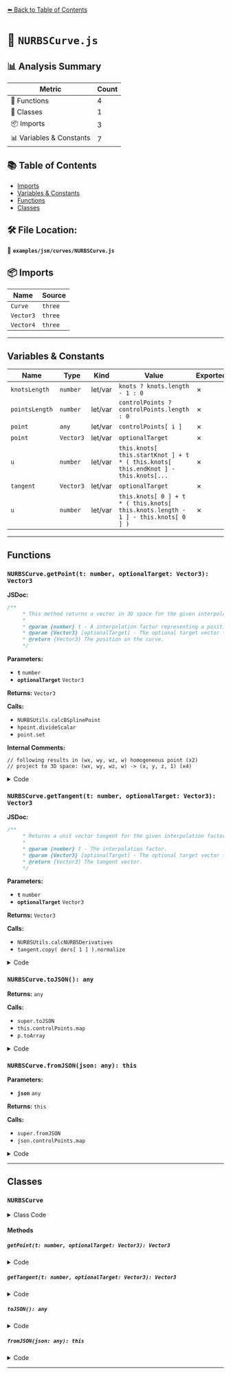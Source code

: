 [⬅️ Back to Table of Contents](../../../index.md)

# 📄 `NURBSCurve.js`

## 📊 Analysis Summary

| Metric | Count |
|--------|-------|
| 🔧 Functions | 4 |
| 🧱 Classes | 1 |
| 📦 Imports | 3 |
| 📊 Variables & Constants | 7 |

## 📚 Table of Contents

- [Imports](#imports)
- [Variables & Constants](#variables-constants)
- [Functions](#functions)
- [Classes](#classes)

## 🛠️ File Location:
📂 **`examples/jsm/curves/NURBSCurve.js`**

## 📦 Imports

| Name | Source |
|------|--------|
| `Curve` | `three` |
| `Vector3` | `three` |
| `Vector4` | `three` |


---

## Variables & Constants

| Name | Type | Kind | Value | Exported |
|------|------|------|-------|----------|
| `knotsLength` | `number` | let/var | `knots ? knots.length - 1 : 0` | ✗ |
| `pointsLength` | `number` | let/var | `controlPoints ? controlPoints.length : 0` | ✗ |
| `point` | `any` | let/var | `controlPoints[ i ]` | ✗ |
| `point` | `Vector3` | let/var | `optionalTarget` | ✗ |
| `u` | `number` | let/var | `this.knots[ this.startKnot ] + t * ( this.knots[ this.endKnot ] - this.knots[...` | ✗ |
| `tangent` | `Vector3` | let/var | `optionalTarget` | ✗ |
| `u` | `number` | let/var | `this.knots[ 0 ] + t * ( this.knots[ this.knots.length - 1 ] - this.knots[ 0 ] )` | ✗ |


---

## Functions

### `NURBSCurve.getPoint(t: number, optionalTarget: Vector3): Vector3`

**JSDoc:**
```typescript
/**
	 * This method returns a vector in 3D space for the given interpolation factor.
	 *
	 * @param {number} t - A interpolation factor representing a position on the curve. Must be in the range `[0,1]`.
	 * @param {Vector3} [optionalTarget] - The optional target vector the result is written to.
	 * @return {Vector3} The position on the curve.
	 */
```

**Parameters:**

- **`t`** `number`
- **`optionalTarget`** `Vector3`

**Returns:** `Vector3`

**Calls:**

- `NURBSUtils.calcBSplinePoint`
- `hpoint.divideScalar`
- `point.set`

**Internal Comments:**
```
// following results in (wx, wy, wz, w) homogeneous point (x2)
// project to 3D space: (wx, wy, wz, w) -> (x, y, z, 1) (x4)
```

<details><summary>Code</summary>

```typescript
getPoint( t, optionalTarget = new Vector3() ) {

		const point = optionalTarget;

		const u = this.knots[ this.startKnot ] + t * ( this.knots[ this.endKnot ] - this.knots[ this.startKnot ] ); // linear mapping t->u

		// following results in (wx, wy, wz, w) homogeneous point
		const hpoint = NURBSUtils.calcBSplinePoint( this.degree, this.knots, this.controlPoints, u );

		if ( hpoint.w !== 1.0 ) {

			// project to 3D space: (wx, wy, wz, w) -> (x, y, z, 1)
			hpoint.divideScalar( hpoint.w );

		}

		return point.set( hpoint.x, hpoint.y, hpoint.z );

	}
```
</details>

### `NURBSCurve.getTangent(t: number, optionalTarget: Vector3): Vector3`

**JSDoc:**
```typescript
/**
	 * Returns a unit vector tangent for the given interpolation factor.
	 *
	 * @param {number} t - The interpolation factor.
	 * @param {Vector3} [optionalTarget] - The optional target vector the result is written to.
	 * @return {Vector3} The tangent vector.
	 */
```

**Parameters:**

- **`t`** `number`
- **`optionalTarget`** `Vector3`

**Returns:** `Vector3`

**Calls:**

- `NURBSUtils.calcNURBSDerivatives`
- `tangent.copy( ders[ 1 ] ).normalize`

<details><summary>Code</summary>

```typescript
getTangent( t, optionalTarget = new Vector3() ) {

		const tangent = optionalTarget;

		const u = this.knots[ 0 ] + t * ( this.knots[ this.knots.length - 1 ] - this.knots[ 0 ] );
		const ders = NURBSUtils.calcNURBSDerivatives( this.degree, this.knots, this.controlPoints, u, 1 );
		tangent.copy( ders[ 1 ] ).normalize();

		return tangent;

	}
```
</details>

### `NURBSCurve.toJSON(): any`

**Returns:** `any`

**Calls:**

- `super.toJSON`
- `this.controlPoints.map`
- `p.toArray`

<details><summary>Code</summary>

```typescript
toJSON() {

		const data = super.toJSON();

		data.degree = this.degree;
		data.knots = [ ...this.knots ];
		data.controlPoints = this.controlPoints.map( p => p.toArray() );
		data.startKnot = this.startKnot;
		data.endKnot = this.endKnot;

		return data;

	}
```
</details>

### `NURBSCurve.fromJSON(json: any): this`

**Parameters:**

- **`json`** `any`

**Returns:** `this`

**Calls:**

- `super.fromJSON`
- `json.controlPoints.map`

<details><summary>Code</summary>

```typescript
fromJSON( json ) {

		super.fromJSON( json );

		this.degree = json.degree;
		this.knots = [ ...json.knots ];
		this.controlPoints = json.controlPoints.map( p => new Vector4( p[ 0 ], p[ 1 ], p[ 2 ], p[ 3 ] ) );
		this.startKnot = json.startKnot;
		this.endKnot = json.endKnot;

		return this;

	}
```
</details>


---

## Classes

### `NURBSCurve`

<details><summary>Class Code</summary>

```ts
class NURBSCurve extends Curve {

	/**
	 * Constructs a new NURBS curve.
	 *
	 * @param {number} degree - The NURBS degree.
	 * @param {Array<number>} knots - The knots as a flat array of numbers.
	 * @param {Array<Vector2|Vector3|Vector4>} controlPoints - An array holding control points.
	 * @param {number} [startKnot] - Index of the start knot into the `knots` array.
	 * @param {number} [endKnot] - Index of the end knot into the `knots` array.
	 */
	constructor( degree, knots, controlPoints, startKnot, endKnot ) {

		super();

		const knotsLength = knots ? knots.length - 1 : 0;
		const pointsLength = controlPoints ? controlPoints.length : 0;

		/**
		 * The NURBS degree.
		 *
		 * @type {number}
		 */
		this.degree = degree;

		/**
		 * The knots as a flat array of numbers.
		 *
		 * @type {Array<number>}
		 */
		this.knots = knots;

		/**
		 * An array of control points.
		 *
		 * @type {Array<Vector4>}
		 */
		this.controlPoints = [];

		/**
		 * Index of the start knot into the `knots` array.
		 *
		 * @type {number}
		 */
		this.startKnot = startKnot || 0;

		/**
		 * Index of the end knot into the `knots` array.
		 *
		 * @type {number}
		 */
		this.endKnot = endKnot || knotsLength;

		for ( let i = 0; i < pointsLength; ++ i ) {

			// ensure Vector4 for control points
			const point = controlPoints[ i ];
			this.controlPoints[ i ] = new Vector4( point.x, point.y, point.z, point.w );

		}

	}

	/**
	 * This method returns a vector in 3D space for the given interpolation factor.
	 *
	 * @param {number} t - A interpolation factor representing a position on the curve. Must be in the range `[0,1]`.
	 * @param {Vector3} [optionalTarget] - The optional target vector the result is written to.
	 * @return {Vector3} The position on the curve.
	 */
	getPoint( t, optionalTarget = new Vector3() ) {

		const point = optionalTarget;

		const u = this.knots[ this.startKnot ] + t * ( this.knots[ this.endKnot ] - this.knots[ this.startKnot ] ); // linear mapping t->u

		// following results in (wx, wy, wz, w) homogeneous point
		const hpoint = NURBSUtils.calcBSplinePoint( this.degree, this.knots, this.controlPoints, u );

		if ( hpoint.w !== 1.0 ) {

			// project to 3D space: (wx, wy, wz, w) -> (x, y, z, 1)
			hpoint.divideScalar( hpoint.w );

		}

		return point.set( hpoint.x, hpoint.y, hpoint.z );

	}

	/**
	 * Returns a unit vector tangent for the given interpolation factor.
	 *
	 * @param {number} t - The interpolation factor.
	 * @param {Vector3} [optionalTarget] - The optional target vector the result is written to.
	 * @return {Vector3} The tangent vector.
	 */
	getTangent( t, optionalTarget = new Vector3() ) {

		const tangent = optionalTarget;

		const u = this.knots[ 0 ] + t * ( this.knots[ this.knots.length - 1 ] - this.knots[ 0 ] );
		const ders = NURBSUtils.calcNURBSDerivatives( this.degree, this.knots, this.controlPoints, u, 1 );
		tangent.copy( ders[ 1 ] ).normalize();

		return tangent;

	}

	toJSON() {

		const data = super.toJSON();

		data.degree = this.degree;
		data.knots = [ ...this.knots ];
		data.controlPoints = this.controlPoints.map( p => p.toArray() );
		data.startKnot = this.startKnot;
		data.endKnot = this.endKnot;

		return data;

	}

	fromJSON( json ) {

		super.fromJSON( json );

		this.degree = json.degree;
		this.knots = [ ...json.knots ];
		this.controlPoints = json.controlPoints.map( p => new Vector4( p[ 0 ], p[ 1 ], p[ 2 ], p[ 3 ] ) );
		this.startKnot = json.startKnot;
		this.endKnot = json.endKnot;

		return this;

	}

}
```
</details>

#### Methods

##### `getPoint(t: number, optionalTarget: Vector3): Vector3`

<details><summary>Code</summary>

```ts
getPoint( t, optionalTarget = new Vector3() ) {

		const point = optionalTarget;

		const u = this.knots[ this.startKnot ] + t * ( this.knots[ this.endKnot ] - this.knots[ this.startKnot ] ); // linear mapping t->u

		// following results in (wx, wy, wz, w) homogeneous point
		const hpoint = NURBSUtils.calcBSplinePoint( this.degree, this.knots, this.controlPoints, u );

		if ( hpoint.w !== 1.0 ) {

			// project to 3D space: (wx, wy, wz, w) -> (x, y, z, 1)
			hpoint.divideScalar( hpoint.w );

		}

		return point.set( hpoint.x, hpoint.y, hpoint.z );

	}
```
</details>

##### `getTangent(t: number, optionalTarget: Vector3): Vector3`

<details><summary>Code</summary>

```ts
getTangent( t, optionalTarget = new Vector3() ) {

		const tangent = optionalTarget;

		const u = this.knots[ 0 ] + t * ( this.knots[ this.knots.length - 1 ] - this.knots[ 0 ] );
		const ders = NURBSUtils.calcNURBSDerivatives( this.degree, this.knots, this.controlPoints, u, 1 );
		tangent.copy( ders[ 1 ] ).normalize();

		return tangent;

	}
```
</details>

##### `toJSON(): any`

<details><summary>Code</summary>

```ts
toJSON() {

		const data = super.toJSON();

		data.degree = this.degree;
		data.knots = [ ...this.knots ];
		data.controlPoints = this.controlPoints.map( p => p.toArray() );
		data.startKnot = this.startKnot;
		data.endKnot = this.endKnot;

		return data;

	}
```
</details>

##### `fromJSON(json: any): this`

<details><summary>Code</summary>

```ts
fromJSON( json ) {

		super.fromJSON( json );

		this.degree = json.degree;
		this.knots = [ ...json.knots ];
		this.controlPoints = json.controlPoints.map( p => new Vector4( p[ 0 ], p[ 1 ], p[ 2 ], p[ 3 ] ) );
		this.startKnot = json.startKnot;
		this.endKnot = json.endKnot;

		return this;

	}
```
</details>


---